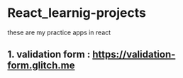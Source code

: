 # React_learnig-projects
these are my practice apps in react

## 1. validation form : https://validation-form.glitch.me
